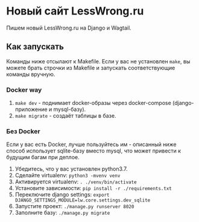 # Новый сайт LessWrong.ru

Пишем новый LessWrong.ru на Django и Wagtail.

## Как запускать

Команды ниже отсылают к Makefile. Если у вас не установлен `make`, вы можете брать строчки из Makefile и запускать соответствующие команды вручную.

### Docker way

1. `make dev` - поднимает docker-образы через docker-compose (django-приложение и mysql-базу).
2. `make migrate` - создаёт таблицы в базе.

### Без Docker

Если у вас есть Docker, лучше пользуйтесь им - описанный ниже способ использует sqlite-базу вместо mysql, что может привести к будущим багам при деплое.

1. Убедитесь, что у вас установлен python3.7.
2. Сделайте virtualenv: `python3 -mvenv venv`
3. Активируется virtualenv: `. ./venv/bin/activate`
4. Установите зависимости: `pip install -r ./requirements.txt`
5. Переключите django settings: `export DJANGO_SETTINGS_MODULE=lw.core.settings.dev_sqlite`
6. Запустите проект: `./manage.py runserver 8020`
7. Заполните базу: `./manage.py migrate`
